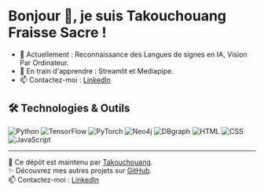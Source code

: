 # Bonjour 👋, je suis Takouchouang Fraisse Sacre !

- 🔭 Actuellement : Reconnaissance des Langues de  signes en IA, Vision Par Ordinateur.
- 🌱 En train d'apprendre : Streamlit et Mediapipe.
- 📫 Contactez-moi : [LinkedIn](https://www.linkedin.com/in/takouchouang-fraisse-sacre-a0761a312/)

## 🛠 Technologies & Outils
![Python](https://img.shields.io/badge/Python-blue?style=flat&logo=python)
![TensorFlow](https://img.shields.io/badge/TensorFlow-orange?style=flat&logo=tensorflow)
![PyTorch](https://img.shields.io/badge/PyTorch-red?style=flat&logo=pytorch)
![Neo4j](https://img.shields.io/badge/Neo4j-lightblue?style=flat&logo=neo4j)
![DBgraph](https://img.shields.io/badge/DBgraph-gray?style=flat)
![HTML](https://img.shields.io/badge/HTML5-orange?style=flat&logo=html5)
![CSS](https://img.shields.io/badge/CSS3-blue?style=flat&logo=css3)
![JavaScript](https://img.shields.io/badge/JavaScript-yellow?style=flat&logo=javascript)

---

🌟 Ce dépôt est maintenu par [Takouchouang](https://github.com/Takouchouang).  
✨ Découvrez mes autres projets sur [GitHub](https://github.com/Takouchouang).  
📫 Contactez-moi : [LinkedIn](https://www.linkedin.com/in/takouchouang-fraisse-sacre-a0761a312/)

